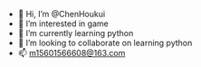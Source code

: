 - 👋 Hi, I’m @ChenHoukui
- 👀 I’m interested in game
- 🌱 I’m currently learning python
- 💞️ I’m looking to collaborate on learning python
- 📫  m15601566608@163.com

<!---
ChenHoukui/ChenHoukui is a ✨ special ✨ repository because its `README.md` (this file) appears on your GitHub profile.
You can click the Preview link to take a look at your changes.
--->
